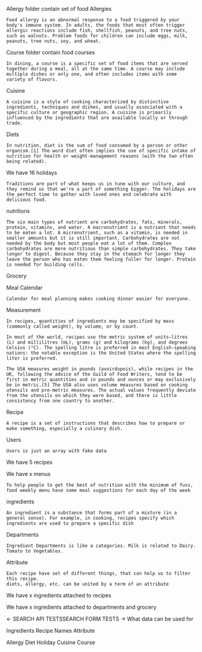 
Allergy folder contain set of food Allergies

```
Food allergy is an abnormal response to a food triggered by your body's immune system. In adults, the foods that most often trigger allergic reactions include fish, shellfish, peanuts, and tree nuts, such as walnuts. Problem foods for children can include eggs, milk, peanuts, tree nuts, soy, and wheat.
```

Course folder contain food courses
```
In dining, a course is a specific set of food items that are served together during a meal, all at the same time. A course may include multiple dishes or only one, and often includes items with some variety of flavors.
```

Сuisine
```
A cuisine is a style of cooking characterized by distinctive ingredients, techniques and dishes, and usually associated with a specific culture or geographic region. A cuisine is primarily influenced by the ingredients that are available locally or through trade.
```

Diets
```
In nutrition, diet is the sum of food consumed by a person or other organism.[1] The word diet often implies the use of specific intake of nutrition for health or weight-management reasons (with the two often being related).
```
We have 16 holidays
```
Traditions are part of what keeps us in tune with our culture, and they remind us that we're a part of something bigger. The holidays are the perfect time to gather with loved ones and celebrate with delicious food.
```


nutritions
```
The six main types of nutrient are carbohydrates, fats, minerals, protein, vitamins, and water. A macronutrient is a nutrient that needs to be eaten a lot. A micronutrient, such as a vitamin, is needed in smaller amounts but it is still important. Carbohydrates are not needed by the body but most people eat a lot of them. Complex carbohydrates are more nutritious than simple carbohydrates. They take longer to digest. Because they stay in the stomach for longer they leave the person who has eaten them feeling fuller for longer. Protein is needed for building cells.
```


Grocery

Meal Calendar
```
Calendar for meal planning makes cooking dinner easier for everyone.
```

Measurement
```
In recipes, quantities of ingredients may be specified by mass (commonly called weight), by volume, or by count.

In most of the world, recipes use the metric system of units—litres (L) and millilitres (mL), grams (g) and kilograms (kg), and degrees Celsius (°C). The spelling litre is preferred in most English-speaking nations: the notable exception is the United States where the spelling liter is preferred.

The USA measures weight in pounds (avoirdupois), while recipes in the UK, following the advice of the Guild of Food Writers, tend to be first in metric quantities and in pounds and ounces or may exclusively be in metric.[5] The USA also uses volume measures based on cooking utensils and pre-metric measures. The actual values frequently deviate from the utensils on which they were based, and there is little consistency from one country to another.
```

Recipe
```
A recipe is a set of instructions that describes how to prepare or make something, especially a culinary dish.
```

Users
```
Users is just an array with fake data
```






We have 5 recipes












We have x menus
```
To help people to get the best of nutrition with the minimum of fuss, food weekly menu have some meal suggestions for each day of the week
```

ingredients
```
An ingredient is a substance that forms part of a mixture (in a general sense). For example, in cooking, recipes specify which ingredients are used to prepare a specific dish
```

Departments
```
Ingredient Departments is like a categories. Milk is related to Dairy. Tomato to Vegetables.
```

Attribute
```
Each recipe have set of different things, that can help us to filter this recipe.
diets, allergy, etc. can be united by a term of an attribute
```




We have x ingredients attached to recipes

We have x ingredients attached to departments and grocery

← SEARCH API TESTSSEARCH FORM TESTS →
What data can be used for


Ingredients
Recipe Names
Attribute

Allergy
Diet
Holiday
Cuisine
Course
